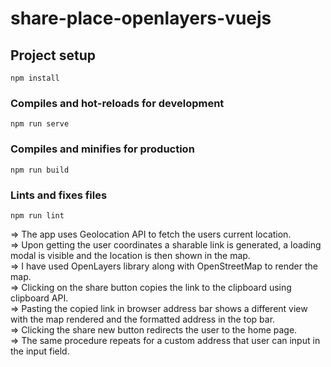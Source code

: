 # share-place-openlayers-vuejs

## Project setup
```
npm install
```

### Compiles and hot-reloads for development
```
npm run serve
```

### Compiles and minifies for production
```
npm run build
```

### Lints and fixes files
```
npm run lint
```

=> The app uses Geolocation API to fetch the users current location.  
=> Upon getting the user coordinates a sharable link is generated, a loading modal is visible and the location is then shown in the map.  
=> I have used OpenLayers library along with OpenStreetMap to render the map.  
=> Clicking on the share button copies the link to the clipboard using clipboard API.  
=> Pasting the copied link in browser address bar shows a different view with the map rendered and the formatted address in the top bar.  
=> Clicking the share new button redirects the user to the home page.  
=> The same procedure repeats for a custom address that user can input in the input field.  
